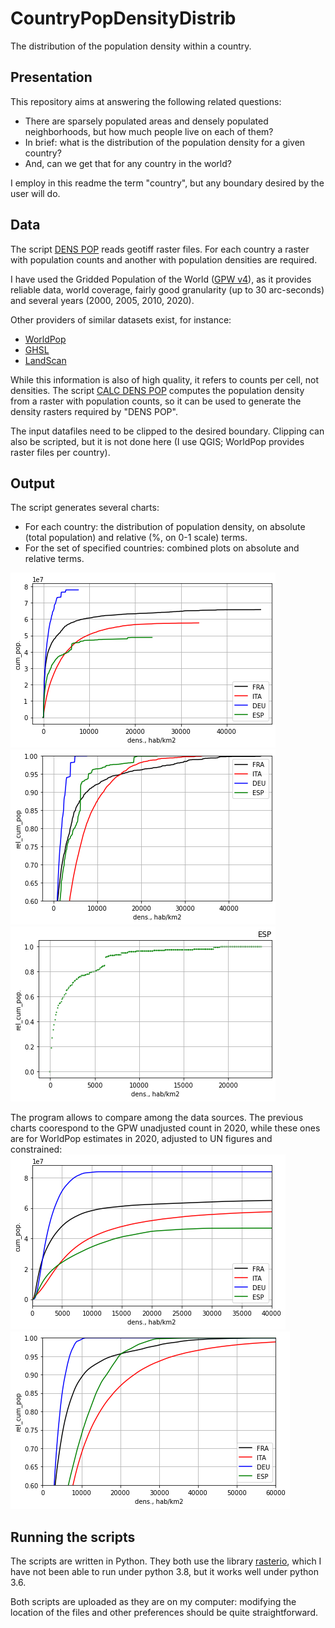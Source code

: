 # CountryPopDensityDistrib
The distribution of the population density within a country.

## Presentation
This repository aims at answering the following related questions:

* There are sparsely populated areas and densely populated neighborhoods, but how much people live on each of them? 
* In brief: what is the distribution of the population density for a given country? 
* And, can we get that for any country in the world?

I employ in this readme the term "country", but any boundary desired by the user will do.

## Data
The script [DENS POP](https://github.com/Rigonz/CountryPopDensityDistrib/blob/main/DENS%20POP%20R2%20py36.py) reads geotiff raster files. For each country a raster with population counts and another with population densities are required.

I have used the Gridded Population of the World ([GPW v4](https://sedac.ciesin.columbia.edu/data/collection/gpw-v4/sets/browse)), as it provides reliable data, world coverage, fairly good granularity (up to 30 arc-seconds) and several years (2000, 2005, 2010, 2020). 

Other providers of similar datasets exist, for instance:
* [WorldPop](https://www.worldpop.org/project/categories?id=3)
* [GHSL](https://ghsl.jrc.ec.europa.eu/datasets.php)
* [LandScan](https://landscan.ornl.gov/)

While this information is also of high quality, it refers to counts per cell, not densities. The script [CALC DENS POP](https://github.com/Rigonz/CountryPopDensityDistrib/blob/main/CALC%20DENS%20POP%20R1%20py36.py) computes the population density from a raster with population counts, so it can be used to generate the density rasters required by "DENS POP".

The input datafiles need to be clipped to the desired boundary. Clipping can also be scripted, but it is not done here (I use QGIS; WorldPop provides raster files per country).

## Output
The script generates several charts:
* For each country: the distribution of population density, on absolute (total population) and relative (%, on 0-1 scale) terms.
* For the set of specified countries: combined plots on absolute and relative terms. 

![Combined_1](https://github.com/Rigonz/CountryPopDensityDistrib/blob/main/Images/All_A_01.png)
![Combined_2](https://github.com/Rigonz/CountryPopDensityDistrib/blob/main/Images/All_R_02.png)
![ESP_1](https://github.com/Rigonz/CountryPopDensityDistrib/blob/main/Images/ESP_R.png)

The program allows to compare among the data sources. The previous charts coorespond to the GPW unadjusted count in 2020, while these ones are for WorldPop estimates in 2020, adjusted to UN figures and constrained:
![WP_Combined_a](https://github.com/Rigonz/CountryPopDensityDistrib/blob/main/Images/WP_ALLa.png)
![WP_Combined_r](https://github.com/Rigonz/CountryPopDensityDistrib/blob/main/Images/WP_ALLr.png)


## Running the scripts
The scripts are written in Python. They both use the library [rasterio](https://rasterio.readthedocs.io/en/latest/index.html#), which I have not been able to run under python 3.8, but it works well under python 3.6.

Both scripts are uploaded as they are on my computer: modifying the location of the files and other preferences should be quite straightforward.

